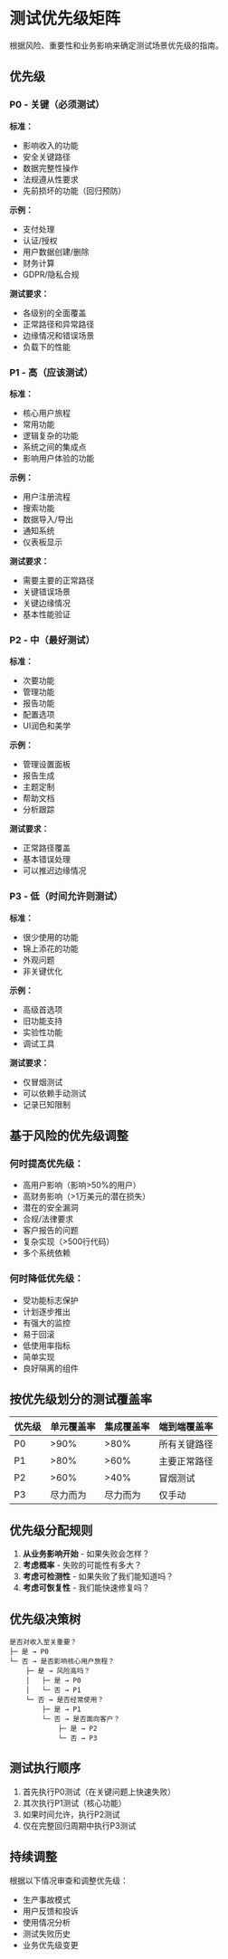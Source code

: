 <!-- 由 BMAD™ Core 驱动 -->

# 测试优先级矩阵

根据风险、重要性和业务影响来确定测试场景优先级的指南。

## 优先级

### P0 - 关键（必须测试）

**标准：**

-   影响收入的功能
-   安全关键路径
-   数据完整性操作
-   法规遵从性要求
-   先前损坏的功能（回归预防）

**示例：**

-   支付处理
-   认证/授权
-   用户数据创建/删除
-   财务计算
-   GDPR/隐私合规

**测试要求：**

-   各级别的全面覆盖
-   正常路径和异常路径
-   边缘情况和错误场景
-   负载下的性能

### P1 - 高（应该测试）

**标准：**

-   核心用户旅程
-   常用功能
-   逻辑复杂的功能
-   系统之间的集成点
-   影响用户体验的功能

**示例：**

-   用户注册流程
-   搜索功能
-   数据导入/导出
-   通知系统
-   仪表板显示

**测试要求：**

-   需要主要的正常路径
-   关键错误场景
-   关键边缘情况
-   基本性能验证

### P2 - 中（最好测试）

**标准：**

-   次要功能
-   管理功能
-   报告功能
-   配置选项
-   UI润色和美学

**示例：**

-   管理设置面板
-   报告生成
-   主题定制
-   帮助文档
-   分析跟踪

**测试要求：**

-   正常路径覆盖
-   基本错误处理
-   可以推迟边缘情况

### P3 - 低（时间允许则测试）

**标准：**

-   很少使用的功能
-   锦上添花的功能
-   外观问题
-   非关键优化

**示例：**

-   高级首选项
-   旧功能支持
-   实验性功能
-   调试工具

**测试要求：**

-   仅冒烟测试
-   可以依赖手动测试
-   记录已知限制

## 基于风险的优先级调整

### 何时提高优先级：

-   高用户影响（影响>50%的用户）
-   高财务影响（>1万美元的潜在损失）
-   潜在的安全漏洞
-   合规/法律要求
-   客户报告的问题
-   复杂实现（>500行代码）
-   多个系统依赖

### 何时降低优先级：

-   受功能标志保护
-   计划逐步推出
-   有强大的监控
-   易于回滚
-   低使用率指标
-   简单实现
-   良好隔离的组件

## 按优先级划分的测试覆盖率

| 优先级 | 单元覆盖率 | 集成覆盖率 | 端到端覆盖率 |
| --- | --- | --- | --- |
| P0 | >90% | >80% | 所有关键路径 |
| P1 | >80% | >60% | 主要正常路径 |
| P2 | >60% | >40% | 冒烟测试 |
| P3 | 尽力而为 | 尽力而为 | 仅手动 |

## 优先级分配规则

1.  **从业务影响开始** - 如果失败会怎样？
2.  **考虑概率** - 失败的可能性有多大？
3.  **考虑可检测性** - 如果失败了我们能知道吗？
4.  **考虑可恢复性** - 我们能快速修复吗？

## 优先级决策树

```
是否对收入至关重要？
├─ 是 → P0
└─ 否 → 是否影响核心用户旅程？
    ├─ 是 → 风险高吗？
    │   ├─ 是 → P0
    │   └─ 否 → P1
    └─ 否 → 是否经常使用？
        ├─ 是 → P1
        └─ 否 → 是否面向客户？
            ├─ 是 → P2
            └─ 否 → P3
```

## 测试执行顺序

1.  首先执行P0测试（在关键问题上快速失败）
2.  其次执行P1测试（核心功能）
3.  如果时间允许，执行P2测试
4.  仅在完整回归周期中执行P3测试

## 持续调整

根据以下情况审查和调整优先级：

-   生产事故模式
-   用户反馈和投诉
-   使用情况分析
-   测试失败历史
-   业务优先级变更

